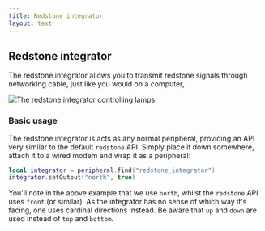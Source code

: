 ```yaml
---
title: Redstone integrator
layout: text
---
```


## Redstone integrator
<div class="module-header">
	<div class="module-data">
		<p>
			The redstone integrator allows you to transmit redstone signals through networking cable, just like you
			would on a computer,
		</p>
	</div>
	<div class="module-image">
		<img src="{{ "images/items/redstone-integrator.png" | relative_url }}" alt="The redstone integrator controlling lamps." title="The redstone integrator controlling lamps."  />
	</div>
</div>

### Basic usage
The redstone integrator is acts as any normal peripheral, providing an API very similar to the default `redstone`
API. Simply place it down somewhere, attach it to a wired modem and wrap it as a peripheral:

```lua
local integrator = peripheral.find("redstone_integrator")
integrator.setOutput("north", true)
```

You'll note in the above example that we use `north`, whilst the `redstone` API uses `front` (or similar). As the
integrator has no sense of which way it's facing, one uses cardinal directions instead. Be aware that `up` and `down`
are used instead of `top` and `bottom`.

